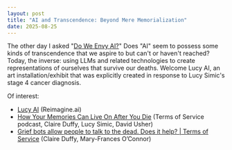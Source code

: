 ```yaml
---
layout: post
title: "AI and Transcendence: Beyond Mere Memorialization"
date: 2025-08-25
---
```


The other day I asked "[Do We Envy AI?](https://faithpeterson.writeas.com/do-we-envy-ai)" Does "AI" seem to possess some kinds of transcendence that we aspire to but can't or haven't reached?  Today, the inverse: using LLMs and related technologies to create representations of ourselves that survive our deaths. Welcome Lucy AI, an art installation/exhibit that was explicitly created in response to Lucy Simic's stage 4 cancer diagnosis.

Of interest:

* [Lucy AI](https://www.reimagine.ai/lucyai) (Reimagine.ai)
* [How Your Memories Can Live On After You Die](https://www.cnn.com/audio/podcasts/terms-of-service-with-clare-duffy/episodes/55ae436e-25e7-11f0-a31f-e3438bb5cfca) (Terms of Service podcast, Claire Duffy, Lucy Simic, David Usher)
* [Grief bots allow people to talk to the dead. Does it help? | Terms of Service](https://youtu.be/NaBRsqFGtos?si=WKtIH37FkkOFvrI9) (Claire Duffy, Mary-Frances O’Connor)
